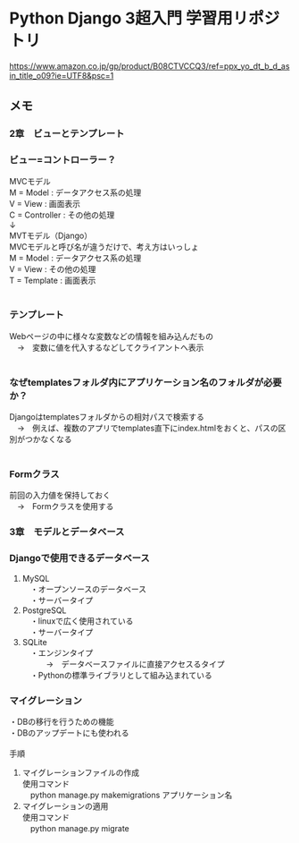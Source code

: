 # Python Django 3超入門 学習用リポジトリ
https://www.amazon.co.jp/gp/product/B08CTVCCQ3/ref=ppx_yo_dt_b_d_asin_title_o09?ie=UTF8&psc=1

## メモ
### 2章　ビューとテンプレート
### ビュー=コントローラー？
MVCモデル<br>
M = Model      : データアクセス系の処理<br>
V = View       : 画面表示<br>
C = Controller : その他の処理<br>
↓<br>
MVTモデル（Django）<br>
MVCモデルと呼び名が違うだけで、考え方はいっしょ<br>
M = Model      : データアクセス系の処理<br>
V = View       : その他の処理<br>
T = Template   : 画面表示<br>
<br>
### テンプレート
Webページの中に様々な変数などの情報を組み込んだもの<br>
　→　変数に値を代入するなどしてクライアントへ表示<br>
<br>
### なぜtemplatesフォルダ内にアプリケーション名のフォルダが必要か？
Djangoはtemplatesフォルダからの相対パスで検索する<br>
　→　例えば、複数のアプリでtemplates直下にindex.htmlをおくと、パスの区別がつかなくなる<br>
<br>
### Formクラス
前回の入力値を保持しておく<br>
　→　Formクラスを使用する<br>

### 3章　モデルとデータベース
### Djangoで使用できるデータベース
1. MySQL<br>
　・オープンソースのデータベース<br>
　・サーバータイプ<br>
2. PostgreSQL<br>
　・linuxで広く使用されている<br>
　・サーバータイプ<br>
3. SQLite<br>
　・エンジンタイプ<br>
　　　→　データベースファイルに直接アクセスるタイプ<br>
　・Pythonの標準ライブラリとして組み込まれている<br>

### マイグレーション
・DBの移行を行うための機能<br>
・DBのアップデートにも使われる<br>
<br>
手順
1. マイグレーションファイルの作成<br>
使用コマンド<br>
　python manage.py makemigrations アプリケーション名
2. マイグレーションの適用<br>
使用コマンド<br>
　python manage.py migrate
